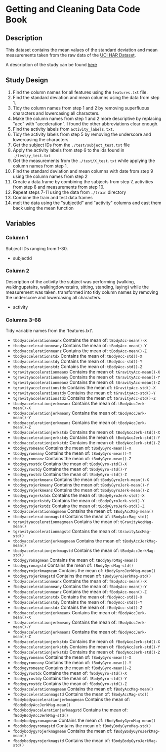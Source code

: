 # Getting and Cleaning Data Code Book

## Description

This dataset contains the mean values of the standard deviation and mean measurements taken from the raw data of the [UCI HAR Dataset](http://archive.ics.uci.edu/ml/machine-learning-databases/00240/UCI%20HAR%20Dataset.zip).

A description of the study can be found [here](http://archive.ics.uci.edu/ml/datasets/Human+Activity+Recognition+Using+Smartphones)

## Study Design

1. Find the column names for all features using the `features.txt` file.
2. Find the standard deviation and mean columns using the data from step 1.
3. Tidy the column names from step 1 and 2 by removing superfluous characters and lowercasing all characters.
4. Make the column names from step 1 and 2 more descriptive by replacing "acc" with "acceleration". I found the other abbreviations clear enough.
5. Find the activity labels from `activity_labels.txt`.
6. Tidy the activity labels from step 5 by removing the underscore and lowercasing the characters.
7. Get the subject IDs from the `./test/subject_test.txt` file
8. Apply the activity labels from step 6 to the ids found in `./test/y_test.txt`
9. Get the measurements from the `./test/X_test.txt` while applying the column names from step 1.
10. Find the standard deviation and mean columns with date from step 9 using the column names from step 2
11. Create a data.frame by combining the subjects from step 7, activities from step 8 and measurements from step 10.
12. Repeat steps 7-11 using the data from `./train` directory
13. Combine the train and test data.frames
14. melt the data using the "subjectId" and "activity" columns and cast them back using the mean function

## Variables

### Column 1

Subject IDs ranging from 1-30.

- subjectId

### Column 2

Description of the activity the subject was performing (walking, walkingupstairs, walkingdownstairs, sitting, standing, laying) while the measurement was taken. 
transformed into tidy column names by removing the underscore and lowercasing all characters.

- activity

### Columns 3-68

Tidy variable names from the 'features.txt'.

- `tbodyaccelerationmeanx` Contains the mean of: `tBodyAcc-mean()-X`
- `tbodyaccelerationmeany` Contains the mean of: `tBodyAcc-mean()-Y`
- `tbodyaccelerationmeanz` Contains the mean of: `tBodyAcc-mean()-Z`
- `tbodyaccelerationstdx` Contains the mean of: `tBodyAcc-std()-X`
- `tbodyaccelerationstdy` Contains the mean of: `tBodyAcc-std()-Y`
- `tbodyaccelerationstdz` Contains the mean of: `tBodyAcc-std()-Z`
- `tgravityaccelerationmeanx` Contains the mean of: `tGravityAcc-mean()-X`
- `tgravityaccelerationmeany` Contains the mean of: `tGravityAcc-mean()-Y`
- `tgravityaccelerationmeanz` Contains the mean of: `tGravityAcc-mean()-Z`
- `tgravityaccelerationstdx` Contains the mean of: `tGravityAcc-std()-X`
- `tgravityaccelerationstdy` Contains the mean of: `tGravityAcc-std()-Y`
- `tgravityaccelerationstdz` Contains the mean of: `tGravityAcc-std()-Z`
- `tbodyaccelerationjerkmeanx` Contains the mean of: `tBodyAccJerk-mean()-X`
- `tbodyaccelerationjerkmeany` Contains the mean of: `tBodyAccJerk-mean()-Y`
- `tbodyaccelerationjerkmeanz` Contains the mean of: `tBodyAccJerk-mean()-Z`
- `tbodyaccelerationjerkstdx` Contains the mean of: `tBodyAccJerk-std()-X`
- `tbodyaccelerationjerkstdy` Contains the mean of: `tBodyAccJerk-std()-Y`
- `tbodyaccelerationjerkstdz` Contains the mean of: `tBodyAccJerk-std()-Z`
- `tbodygyromeanx` Contains the mean of: `tBodyGyro-mean()-X`
- `tbodygyromeany` Contains the mean of: `tBodyGyro-mean()-Y`
- `tbodygyromeanz` Contains the mean of: `tBodyGyro-mean()-Z`
- `tbodygyrostdx` Contains the mean of: `tBodyGyro-std()-X`
- `tbodygyrostdy` Contains the mean of: `tBodyGyro-std()-Y`
- `tbodygyrostdz` Contains the mean of: `tBodyGyro-std()-Z`
- `tbodygyrojerkmeanx` Contains the mean of: `tBodyGyroJerk-mean()-X`
- `tbodygyrojerkmeany` Contains the mean of: `tBodyGyroJerk-mean()-Y`
- `tbodygyrojerkmeanz` Contains the mean of: `tBodyGyroJerk-mean()-Z`
- `tbodygyrojerkstdx` Contains the mean of: `tBodyGyroJerk-std()-X`
- `tbodygyrojerkstdy` Contains the mean of: `tBodyGyroJerk-std()-Y`
- `tbodygyrojerkstdz` Contains the mean of: `tBodyGyroJerk-std()-Z`
- `tbodyaccelerationmagmean` Contains the mean of: `tBodyAccMag-mean()`
- `tbodyaccelerationmagstd` Contains the mean of: `tBodyAccMag-std()`
- `tgravityaccelerationmagmean` Contains the mean of: `tGravityAccMag-mean()`
- `tgravityaccelerationmagstd` Contains the mean of: `tGravityAccMag-std()`
- `tbodyaccelerationjerkmagmean` Contains the mean of: `tBodyAccJerkMag-mean()`
- `tbodyaccelerationjerkmagstd` Contains the mean of: `tBodyAccJerkMag-std()`
- `tbodygyromagmean` Contains the mean of: `tBodyGyroMag-mean()`
- `tbodygyromagstd` Contains the mean of: `tBodyGyroMag-std()`
- `tbodygyrojerkmagmean` Contains the mean of: `tBodyGyroJerkMag-mean()`
- `tbodygyrojerkmagstd` Contains the mean of: `tBodyGyroJerkMag-std()`
- `fbodyaccelerationmeanx` Contains the mean of: `fBodyAcc-mean()-X`
- `fbodyaccelerationmeany` Contains the mean of: `fBodyAcc-mean()-Y`
- `fbodyaccelerationmeanz` Contains the mean of: `fBodyAcc-mean()-Z`
- `fbodyaccelerationstdx` Contains the mean of: `fBodyAcc-std()-X`
- `fbodyaccelerationstdy` Contains the mean of: `fBodyAcc-std()-Y`
- `fbodyaccelerationstdz` Contains the mean of: `fBodyAcc-std()-Z`
- `fbodyaccelerationjerkmeanx` Contains the mean of: `fBodyAccJerk-mean()-X`
- `fbodyaccelerationjerkmeany` Contains the mean of: `fBodyAccJerk-mean()-Y`
- `fbodyaccelerationjerkmeanz` Contains the mean of: `fBodyAccJerk-mean()-Z`
- `fbodyaccelerationjerkstdx` Contains the mean of: `fBodyAccJerk-std()-X`
- `fbodyaccelerationjerkstdy` Contains the mean of: `fBodyAccJerk-std()-Y`
- `fbodyaccelerationjerkstdz` Contains the mean of: `fBodyAccJerk-std()-Z`
- `fbodygyromeanx` Contains the mean of: `fBodyGyro-mean()-X`
- `fbodygyromeany` Contains the mean of: `fBodyGyro-mean()-Y`
- `fbodygyromeanz` Contains the mean of: `fBodyGyro-mean()-Z`
- `fbodygyrostdx` Contains the mean of: `fBodyGyro-std()-X`
- `fbodygyrostdy` Contains the mean of: `fBodyGyro-std()-Y`
- `fbodygyrostdz` Contains the mean of: `fBodyGyro-std()-Z`
- `fbodyaccelerationmagmean` Contains the mean of: `fBodyAccMag-mean()`
- `fbodyaccelerationmagstd` Contains the mean of: `fBodyAccMag-std()`
- `fbodybodyaccelerationjerkmagmean` Contains the mean of: `fBodyBodyAccJerkMag-mean()`
- `fbodybodyaccelerationjerkmagstd` Contains the mean of: `fBodyBodyAccJerkMag-std()`
- `fbodybodygyromagmean` Contains the mean of: `fBodyBodyGyroMag-mean()`
- `fbodybodygyromagstd` Contains the mean of: `fBodyBodyGyroMag-std()`
- `fbodybodygyrojerkmagmean` Contains the mean of: `fBodyBodyGyroJerkMag-mean()`
- `fbodybodygyrojerkmagstd` Contains the mean of: `fBodyBodyGyroJerkMag-std()`
